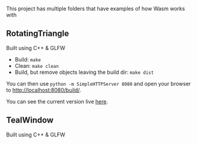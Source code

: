 This project has multiple folders that have examples of how Wasm works with

## RotatingTriangle

Built using C++ & GLFW

- Build: `make`
- Clean: `make clean`
- Build, but remove objects leaving the build dir: `make dist`

You can then use `python -m SimpleHTTPServer 8080` and open your browser to [http://localhost:8080/build/](http://localhost:8080/build/).

You can see the current version live [here](https://latte.tfaieta.now.sh/).

## TealWindow

Built using C++ & GLFW
